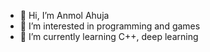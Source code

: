 - 🥷 Hi, I’m Anmol Ahuja
- 🦫 I’m interested in programming and games
- 🌱 I’m currently learning C++, deep learning

<!---
aa5816/aa5816 is a ✨ special ✨ repository because its `README.md` (this file) appears on your GitHub profile.
You can click the Preview link to take a look at your changes.
--->
